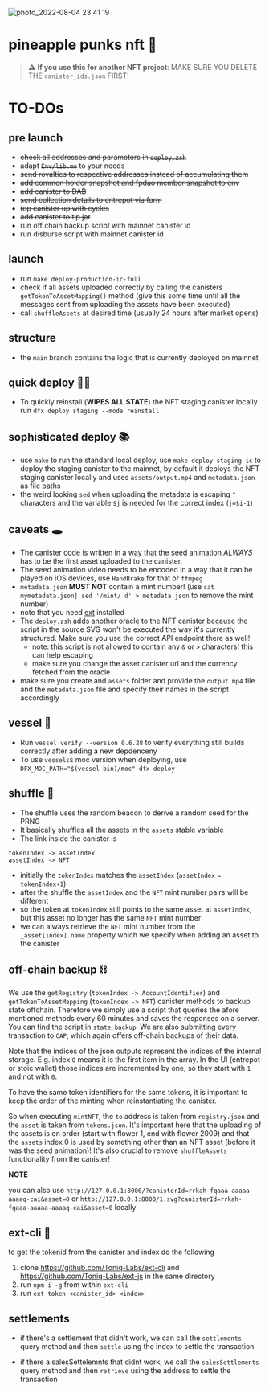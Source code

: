 ![photo_2022-08-04 23 41 19](https://user-images.githubusercontent.com/32162112/182957869-8479f309-283d-4d81-af9f-2d34acbac27e.jpeg)

# pineapple punks nft 🌼

> :warning: **If you use this for another NFT project**: MAKE SURE YOU DELETE THE `canister_ids.json` FIRST!

# TO-DOs

## pre launch

-   ~~check all addresses and parameters in `deploy.zsh`~~
-   ~~adapt `Env/lib.mo` to your needs~~
-   ~~send royalties to respective addresses instead of accumulating them~~
-   ~~add common holder snapshot and fpdao member snapshot to env~~
-   ~~add canister to DAB~~
-   ~~send collection details to entrepot via form~~
-   ~~top canister up with cycles~~
-   ~~add canister to tip jar~~
-   run off chain backup script with mainnet canister id
-   run disburse script with mainnet canister id

## launch

-   run `make deploy-production-ic-full`
-   check if all assets uploaded correctly by calling the canisters `getTokenToAssetMapping()` method (give this some time until all the messages sent from uploading the assets have been executed)
-   call `shuffleAssets` at desired time (usually 24 hours after market opens)

## structure

-   the `main` branch contains the logic that is currently deployed on mainnet

## quick deploy 🏃‍♀️

-   To quickly reinstall (**WIPES ALL STATE**) the NFT staging canister locally run `dfx deploy staging --mode reinstall`

## sophisticated deploy 📚

-   use `make` to run the standard local deploy, use `make deploy-staging-ic` to deploy the staging canister to the mainnet, by default it deploys the NFT staging canister locally and uses `assets/output.mp4` and `metadata.json` as file paths
-   the weird looking `sed` when uploading the metadata is escaping `"` characters and the variable `$j` is needed for the correct index (`j=$i-1`)

## caveats 🕳

-   The canister code is written in a way that the seed animation _ALWAYS_ has to be the first asset uploaded to the canister.
-   The seed animation video needs to be encoded in a way that it can be played on iOS devices, use `HandBrake` for that or `ffmpeg`
-   `metadata.json` **MUST NOT** contain a mint number! (use `cat mymetadata.json| sed '/mint/ d' > metadata.json` to remove the mint number)
-   note that you need [ext](#ext) installed
-   The `deploy.zsh` adds another oracle to the NFT canister because the script in the source SVG won't be executed the way it's currently structured. Make sure you use the correct API endpoint there as well!
    -   note: this script is not allowed to contain any `&` or `>` characters! [this](https://www.freeformatter.com/xml-escape.html) can help escaping
    -   make sure you change the asset canister url and the currency fetched from the oracle
-   make sure you create and `assets` folder and provide the `output.mp4` file and the `metadata.json` file and specify their names in the script accordingly

## vessel 🚢

-   Run `vessel verify --version 0.6.28` to verify everything still builds correctly after adding a new depdenceny
-   To use `vessels`s moc version when deploying, use `DFX_MOC_PATH="$(vessel bin)/moc" dfx deploy`

## shuffle 🔀

-   The shuffle uses the random beacon to derive a random seed for the PRNG
-   It basically shuffles all the assets in the `assets` stable variable
-   The link inside the canister is

```
tokenIndex -> assetIndex
assetIndex -> NFT
```

-   initially the `tokenIndex` matches the `assetIndex` (`assetIndex` = `tokenIndex+1`)
-   after the shuffle the `assetIndex` and the `NFT` mint number pairs will be different
-   so the token at `tokenIndex` still points to the same asset at `assetIndex`, but this asset no longer has the same `NFT` mint number
-   we can always retrieve the `NFT` mint number from the `_asset[index].name` property which we specify when adding an asset to the canister

## off-chain backup ⛓

We use the `getRegistry` (`tokenIndex -> AccountIdentifier`) and `getTokenToAssetMapping` (`tokenIndex -> NFT`) canister methods to backup state offchain. Therefore we simply use a script that queries the afore mentioned methods every 60 minutes and saves the responses on a server. You can find the script in `state_backup`. We are also submitting every transaction to `CAP`, which again offers off-chain backups of their data.

Note that the indices of the json outputs represent the indices of the internal storage. E.g. index `0` means it is the first item in the array. In the UI (entrepot or stoic wallet) those indices are incremented by one, so they start with `1` and not with `0`.

To have the same token identifiers for the same tokens, it is important to keep the order of the minting when reinstantiating the canister.

So when executing `mintNFT`, the `to` address is taken from `registry.json` and the `asset` is taken from `tokens.json`. It's important here that the uploading of the assets is on order (start with flower 1, end with flower 2009) and that the `assets` index 0 is used by something other than an NFT asset (before it was the seed animation)! It's also crucial to remove `shuffleAssets` functionality from the canister!

**NOTE**

you can also use `http://127.0.0.1:8000/?canisterId=rrkah-fqaaa-aaaaa-aaaaq-cai&asset=0` or `http://127.0.0.1:8000/1.svg?canisterId=rrkah-fqaaa-aaaaa-aaaaq-cai&asset=0` locally

<h2 id="ext">ext-cli 🔌</h2>

to get the tokenid from the canister and index do the following

1. clone https://github.com/Toniq-Labs/ext-cli and https://github.com/Toniq-Labs/ext-js in the same directory
2. run `npm i -g` from within `ext-cli`
3. run `ext token <canister_id> <index>`

## settlements

-   if there's a settlement that didn't work, we can call the `settlements` query method and then `settle` using the index to settle the transaction

-   if there a salesSettelemnts that didnt work, we call the `salesSettlements` query method and then `retrieve` using the address to settle the transaction
